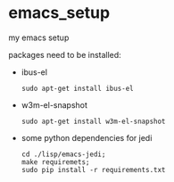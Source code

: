 emacs_setup
===========

my emacs setup

packages need to be installed:
* ibus-el

  ```shell
  sudo apt-get install ibus-el
  ```
* w3m-el-snapshot
  
  ```shell
  sudo apt-get install w3m-el-snapshot
  ```
* some python dependencies for jedi

  ```shell
  cd ./lisp/emacs-jedi;
  make requiremets;
  sudo pip install -r requirements.txt
  ```
